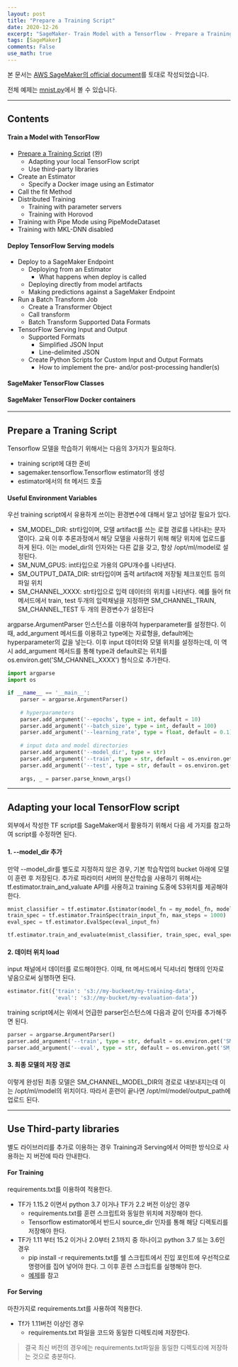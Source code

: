 ```yaml
---
layout: post
title: "Prepare a Training Script"
date: 2020-12-26
excerpt: "SageMaker- Train Model with a Tensorflow - Prepare a Training Script"
tags: [SageMaker]
comments: False
use_math: true
---
```


본 문서는 [AWS SageMaker의 official document](https://sagemaker.readthedocs.io/en/stable/frameworks/tensorflow/using_tf.html#train-a-model-with-tensorflow)를 토대로 작성되었습니다.

전체 예제는 [mnist.py](https://github.com/aws/amazon-sagemaker-examples/blob/master/sagemaker-python-sdk/tensorflow_script_mode_training_and_serving/mnist.py)에서 볼 수 있습니다.

- - -

## Contents

#### Train a Model with TensorFlow
* [Prepare a Training Script](https://silverstar0727.github.io/SageMaker_01/) (완)
  * Adapting your local TensorFlow script
  * Use third-party libraries
* Create an Estimator
  * Specify a Docker image using an Estimator
* Call the fit Method
* Distributed Training
  * Training with parameter servers
  * Training with Horovod
* Training with Pipe Mode using PipeModeDataset
* Training with MKL-DNN disabled

#### Deploy TensorFlow Serving models
* Deploy to a SageMaker Endpoint
  * Deploying from an Estimator
    * What happens when deploy is called
  * Deploying directly from model artifacts
  * Making predictions against a SageMaker Endpoint
* Run a Batch Transform Job
  * Create a Transformer Object
  * Call transform
  * Batch Transform Supported Data Formats
* TensorFlow Serving Input and Output
  * Supported Formats
    * Simplified JSON Input
    * Line-delimited JSON
  * Create Python Scripts for Custom Input and Output Formats
    * How to implement the pre- and/or post-processing handler(s)
    
#### SageMaker TensorFlow Classes

#### SageMaker TensorFlow Docker containers

- - -

## Prepare a Traning Script
Tensorflow 모델을 학습하기 위해서는 다음의 3가지가 필요하다.
* training script에 대한 준비
* sagemaker.tensorflow.Tensorflow estimator의 생성
* estimator에서의 fit 메서드 호출

#### Useful Environment Variables
우선 training script에서 유용하게 쓰이는 환경변수에 대해서 알고 넘어갈 필요가 있다.
* SM_MODEL_DIR: str타입이며, 모델 artifact를 쓰는 로컬 경로를 나타내는 문자열이다. 
교육 이후 추론과정에서 해당 모델을 사용하기 위해 해당 위치에 업로드를 하게 된다. 
이는 model_dir의 인자와는 다른 값을 갖고, 항상 /opt/ml/model로 설정된다.
* SM_NUM_GPUS: int타입으로 가용의 GPU개수를 나타낸다.
* SM_OUTPUT_DATA_DIR: str타입이며 출력 artifact에 저장될 체크포인트 등의 파일 위치
* SM_CHANNEL_XXXX: str타입으로 입력 데이터의 위치를 나타낸다. 예를 들어 fit메서드에서 train, test 두개의 입력채널을 지정하면 SM_CHANNEL_TRAIN, SM_CHANNEL_TEST 두 개의 환경변수가 설정된다

argparse.ArgumentParser 인스턴스를 이용하여 hyperparameter를 설정한다. 이때, add_argument 메서드를 이용하고 type에는 자료형을, default에는 hyperparameter의 값을 넣는다. 이후 input 데이터와 모델 위치를 설정하는데, 이 역시 add_argument 메서드를 통해 type과 default로는 위치를 os.environ.get('SM_CHANNEL_XXXX') 형식으로 추가한다.

~~~python
import argparse
import os

if __name__ == '__main__':
    parser = argparse.ArgumentParser()
    
    # hyperparameters
    parser.add_argument('--epochs', type = int, default = 10)
    parser.add_argument('--batch_size', type = int, default = 100)
    parser.add_argument('--learning_rate', type = float, default = 0.1)
    
    # input data and model directories
    parser.add_argument('--model_dir', type = str)
    parser.add_argument('--train', type = str, default = os.environ.get('SM_CHANNEL_TRAIN'))
    parser.add_argument('--test', type = str, default = os.environ.get('SM_CHANNEL_TEST'))
    
    args, _ = parser.parse_known_args()
~~~

- - -

## Adapting your local TensorFlow script
외부에서 작성한 TF script를 SageMaker에서 활용하기 위해서 다음 세 가지를 참고하여 script를 수정하면 된다.

#### 1. --model_dir 추가
만약 --model_dir를 별도로 지정하지 않은 경우, 기본 학습작업의 bucket 아래에 모델이 훈련 후 저장된다. 추가로 파라미터 서버의 분산학습을 사용하기 위해서는 tf.estimator.train_and_valuate API를 사용하고 training 도중에 S3위치를 제공해야한다.

~~~python
mnist_classifier = tf.estimator.Estimator(model_fn = my_model_fn, model_dir = args.model.dir)
train_spec = tf.estimator.TrainSpec(train_input_fn, max_steps = 1000)
eval_spec = tf.estimator.EvalSpec(eval_input_fn)

tf.estimator.train_and_evaluate(mnist_classifier, train_spec, eval_spec)
~~~

#### 2. 데이터 위치 load
input  채널에서 데이터를 로드해야한다. 이때, fit 메서드에서 딕셔너리 형태의 인자로 넣음으로써 실행하면 된다.

~~~python
estimator.fit({'train': 's3://my-buckeet/my-training-data',
               'eval': 's3://my-bucket/my-evaluation-data'})
~~~

training script에서는 위에서 언급한 parser인스턴스에 다음과 같이 인자를 추가해주면 된다.

~~~python
parser = argparse.ArgumentParser()
parser.add_argument('--train', type = str, defualt = os.environ.get('SM_CHANNEL_TRAIN'))
parser.add_argument('--eval', type = str, default = os.environ.get('SM_CHANNEL_EVAL'))
~~~

#### 3. 최종 모델의 저장 경로
이렇게 완성된 최종 모델은 SM_CHANNEL_MODEL_DIR의 경로로 내보내지는데 이는 /opt/ml/model의 위치이다. 따라서 훈련이 끝나면 /opt/ml/model/output_path에 업로드 된다.

- - -

## Use Third-party libraries
별도 라이브러리를 추가로 이용하는 경우 Training과 Serving에서 어떠한 방식으로 사용하는 지 버전에 따라 안내한다.

#### For Training
requirements.txt를 이용하여 적용한다.
* TF가 1.15.2 이면서 python 3.7 이거나 TF가 2.2 버전 이상인 경우
    * requirements.txt를 훈련 스크립트와 동일한 위치에 저장해야 한다.
    * Tensorflow estimator에서 반드시 source_dir 인자를 통해 해당 디렉토리를 저장해야 한다.
* TF가 1.11 부터 15.2 이거나 2.0부터 2.1까지 중 하나이고 python 3.7 또는 3.6인 경우
    * pip install -r requirements.txt를 쉘 스크립트에서 진입 포인트에 우선적으로 명령어를 집어 넣어야 한다. 그 이후 훈련 스크립트를 실행해야 한다.
    * [예제](https://github.com/aws/amazon-sagemaker-examples/blob/master/sagemaker-python-sdk/tensorflow_script_mode_using_shell_commands/tensorflow_script_mode_using_shell_commands.ipynb)를 참고
    
#### For Serving
마찬가지로 requirements.txt를 사용하여 적용한다.
* Tf가 1.11버전 이상인 경우
    * requirements.txt 파일을 코드와 동일한 디렉토리에 저장한다.
        
> 결국 최신 버전의 경우에는 requirements.txt파일을 동일한 디렉토리에 저장하는 것으로 충분하다. 
